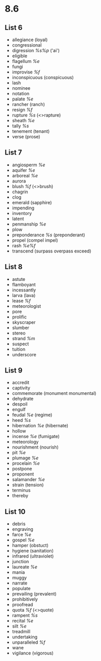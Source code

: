 # 8.6
## List 6
* allegiance (loyal)
* congressional
* digression *%s%p* ('ai')
* eligible
* flagellum *%e*
* fungi
* improvise *%f*
* inconspicuous (conspicuous)
* lash
* nominee
* notation
* palate *%e*
* rancher (ranch)
* resign *%f*
* rupture *%s* (<>rapture)
* sheath *%e*
* tally *%s*
* tenement (tenant)
* verse (prose)

## List 7
* angiosperm *%e*
* aquifer *%e*
* arboreal *%e*
* aurora
* blush *%f* (<>brush)
* chagrin
* clog
* emerald (sapphire)
* impending
* inventory
* latent
* penmanship *%e*
* plow
* preponderance *%s* (preponderant)
* propel (compel impel)
* rash *%e%f*
* transcend (surpass overpass exceed)

## List 8 
* astute
* flamboyant
* incessantly
* larva (lava)
* lease *%f*
* meteorologist
* pore
* prolific
* skyscraper
* slumber
* stereo
* strand *%m*
* suspect
* tuition
* underscore

## List 9
* accredit
* captivity
* commemorate (monument monumental)
* dehydrate
* despoil
* engulf
* feudal *%e* (regime) 
* heed *%s*
* hibernation *%e* (hibernate)
* hollow
* incense *%e* (fumigate)
* meteorology
* nourishment (nourish)
* pit *%e*
* plumage *%e*
* procelain *%e*
* postpone
* proponent
* salamander *%e*
* strain (tension)
* terminus
* thereby

## List 10
* debris
* engraving
* farce *%e*
* gospel *%e*
* hamper (obstuct)
* hygiene (sanitation)
* infrared (ultraviolet)
* junction
* laureate *%e*
* mania
* muggy
* narrate
* populate
* prevailing (prevalent)
* prohibitively
* proofread
* quota *%f* (<>quote)
* rampent *%s*
* recital *%e*
* silt *%e*
* treadmill
* undertaking
* unparalleled *%f*
* wane
* vigilance (vigorous)
